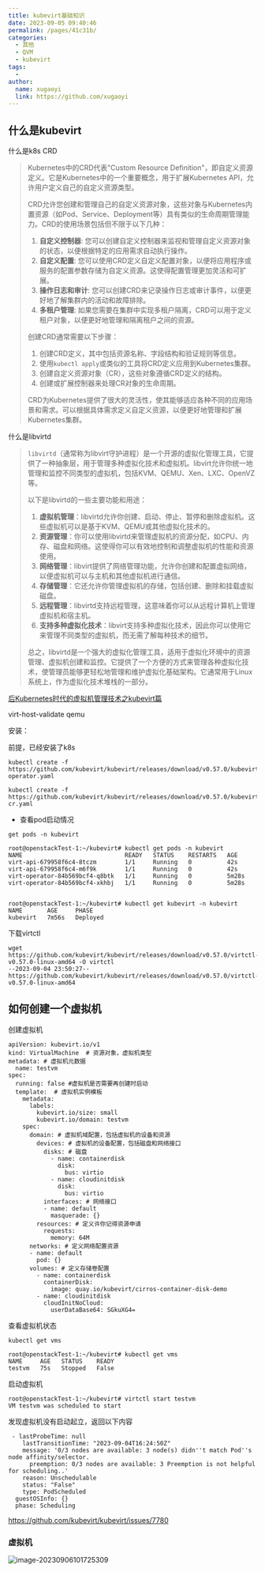 ```yaml
---
title: kubevirt基础知识
date: 2023-09-05 09:40:46
permalink: /pages/41c31b/
categories:
  - 其他
  - QVM
  - kubevirt
tags:
  - 
author: 
  name: xugaoyi
  link: https://github.com/xugaoyi
---
```

## 什么是kubevirt

什么是k8s CRD

> Kubernetes中的CRD代表"Custom Resource Definition"，即自定义资源定义。它是Kubernetes中的一个重要概念，用于扩展Kubernetes API，允许用户定义自己的自定义资源类型。
>
> CRD允许您创建和管理自己的自定义资源对象，这些对象与Kubernetes内置资源（如Pod、Service、Deployment等）具有类似的生命周期管理能力。CRD的使用场景包括但不限于以下几种：
>
> 1. **自定义控制器**: 您可以创建自定义控制器来监视和管理自定义资源对象的状态，以便根据特定的应用需求自动执行操作。
> 2. **自定义配置**: 您可以使用CRD定义自定义配置对象，以便将应用程序或服务的配置参数存储为自定义资源。这使得配置管理更加灵活和可扩展。
> 3. **操作日志和审计**: 您可以创建CRD来记录操作日志或审计事件，以便更好地了解集群内的活动和故障排除。
> 4. **多租户管理**: 如果您需要在集群中实现多租户隔离，CRD可以用于定义租户对象，以便更好地管理和隔离租户之间的资源。
>
> 创建CRD通常需要以下步骤：
>
> 1. 创建CRD定义，其中包括资源名称、字段结构和验证规则等信息。
> 2. 使用`kubectl apply`或类似的工具将CRD定义应用到Kubernetes集群。
> 3. 创建自定义资源对象（CR），这些对象遵循CRD定义的结构。
> 4. 创建或扩展控制器来处理CR对象的生命周期。
>
> CRD为Kubernetes提供了很大的灵活性，使其能够适应各种不同的应用场景和需求。可以根据具体需求定义自定义资源，以便更好地管理和扩展Kubernetes集群。



什么是libvirtd

> `libvirtd`（通常称为libvirt守护进程）是一个开源的虚拟化管理工具，它提供了一种抽象层，用于管理多种虚拟化技术和虚拟机。libvirt允许你统一地管理和监控不同类型的虚拟机，包括KVM、QEMU、Xen、LXC、OpenVZ等。
>
> 以下是libvirtd的一些主要功能和用途：
>
> 1. **虚拟机管理**：libvirtd允许你创建、启动、停止、暂停和删除虚拟机。这些虚拟机可以是基于KVM、QEMU或其他虚拟化技术的。
> 2. **资源管理**：你可以使用libvirtd来管理虚拟机的资源分配，如CPU、内存、磁盘和网络。这使得你可以有效地控制和调整虚拟机的性能和资源使用。
> 3. **网络管理**：libvirt提供了网络管理功能，允许你创建和配置虚拟网络，以便虚拟机可以与主机和其他虚拟机进行通信。
> 4. **存储管理**：它还允许你管理虚拟机的存储，包括创建、删除和挂载虚拟磁盘。
> 5. **远程管理**：libvirtd支持远程管理，这意味着你可以从远程计算机上管理虚拟机和宿主机。
> 6. **支持多种虚拟化技术**：libvirt支持多种虚拟化技术，因此你可以使用它来管理不同类型的虚拟机，而无需了解每种技术的细节。
>
> 总之，libvirtd是一个强大的虚拟化管理工具，适用于虚拟化环境中的资源管理、虚拟机创建和监控。它提供了一个方便的方式来管理各种虚拟化技术，使管理员能够更轻松地管理和维护虚拟化基础架构。它通常用于Linux系统上，作为虚拟化技术堆栈的一部分。

[后Kubernetes时代的虚拟机管理技术之kubevirt篇](https://zhuanlan.zhihu.com/p/402922917)

 

virt-host-validate qemu



安装：

前提，已经安装了k8s

```shell
kubectl create -f https://github.com/kubevirt/kubevirt/releases/download/v0.57.0/kubevirt-operator.yaml

kubectl create -f https://github.com/kubevirt/kubevirt/releases/download/v0.57.0/kubevirt-cr.yaml
```

- 查看pod启动情况

`get pods -n kubevirt`

```shell
root@openstackTest-1:~/kubevirt# kubectl get pods -n kubevirt
NAME                             READY   STATUS    RESTARTS   AGE
virt-api-679958f6c4-8tczm        1/1     Running   0          42s
virt-api-679958f6c4-m6f9k        1/1     Running   0          42s
virt-operator-84b569bcf4-q8btk   1/1     Running   0          5m28s
virt-operator-84b569bcf4-xkhbj   1/1     Running   0          5m28s


root@openstackTest-1:~/kubevirt# kubectl get kubevirt -n kubevirt
NAME       AGE     PHASE
kubevirt   7m56s   Deployed

```

下载virtctl

```shell
wget https://github.com/kubevirt/kubevirt/releases/download/v0.57.0/virtctl-v0.57.0-linux-amd64 -O virtctl
--2023-09-04 23:50:27--  https://github.com/kubevirt/kubevirt/releases/download/v0.57.0/virtctl-v0.57.0-linux-amd64
```





## 如何创建一个虚拟机

创建虚拟机

```shell
apiVersion: kubevirt.io/v1
kind: VirtualMachine  # 资源对象，虚拟机类型
metadata: # 虚拟机元数据
  name: testvm
spec:
  running: false #虚拟机是否需要再创建时启动
  template:  # 虚拟机实例模板
    metadata: 
      labels:
        kubevirt.io/size: small
        kubevirt.io/domain: testvm
    spec:
      domain: # 虚拟机域配置，包括虚拟机的设备和资源
        devices: # 虚拟机的设备配置，包括磁盘和网络接口
          disks: # 磁盘
            - name: containerdisk
              disk:
                bus: virtio
            - name: cloudinitdisk
              disk:
                bus: virtio
          interfaces: # 网络接口
          - name: default
            masquerade: {}
        resources: # 定义许你记得资源申请
          requests:
            memory: 64M
      networks: # 定义网络配置资源
      - name: default
        pod: {}
      volumes: # 定义存储卷配置
        - name: containerdisk
          containerDisk:
            image: quay.io/kubevirt/cirros-container-disk-demo
        - name: cloudinitdisk
          cloudInitNoCloud:
            userDataBase64: SGkuXG4=

```

查看虚拟机状态

`kubectl get vms`

```shell
root@openstackTest-1:~/kubevirt# kubectl get vms
NAME     AGE   STATUS    READY
testvm   75s   Stopped   False
```

启动虚拟机

```shell
root@openstackTest-1:~/kubevirt# virtctl start testvm
VM testvm was scheduled to start
```

发现虚拟机没有启动起立，返回以下内容

```shell
 - lastProbeTime: null
    lastTransitionTime: "2023-09-04T16:24:50Z"
    message: '0/3 nodes are available: 3 node(s) didn''t match Pod''s node affinity/selector.
      preemption: 0/3 nodes are available: 3 Preemption is not helpful for scheduling..'
    reason: Unschedulable
    status: "False"
    type: PodScheduled
  guestOSInfo: {}
  phase: Scheduling

```

https://github.com/kubevirt/kubevirt/issues/7780



### 虚拟机

![image-20230906101725309](https://2290653824-github-io.oss-cn-hangzhou.aliyuncs.com/image-20230906101725309.png)











